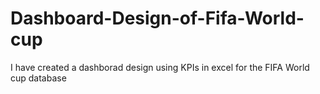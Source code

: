 # Dashboard-Design-of-Fifa-World-cup

I have created a dashborad design using KPIs in excel for the FIFA World cup database
